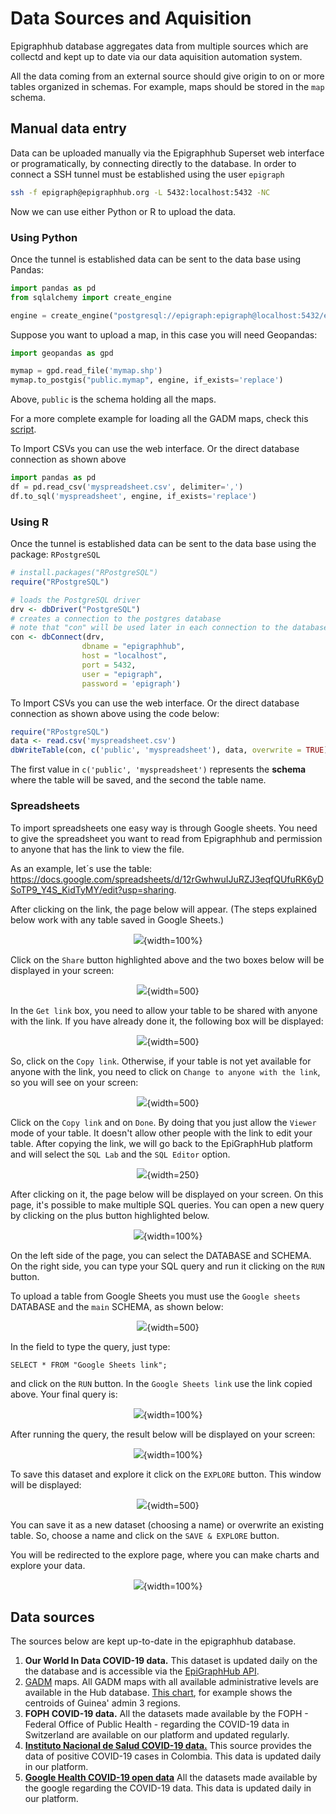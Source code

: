 # Data Sources and Aquisition 
Epigraphhub database aggregates data from multiple sources which are collectd and kept up to date via our data aquisition automation system.

All the data coming from an external source should give origin to on or more tables organized in schemas. For example, maps should be stored in the `map` schema. 

## Manual data entry

Data can be uploaded manually via the Epigraphhub Superset web interface or programatically, by connecting directly to the database. In order to connect a SSH tunnel must be established using the user `epigraph`

```bash
ssh -f epigraph@epigraphhub.org -L 5432:localhost:5432 -NC
```

Now we can use either Python or R to upload the data. 

### Using Python

Once the tunnel is established data can be sent to the data base using Pandas:

```python
import pandas as pd
from sqlalchemy import create_engine

engine = create_engine("postgresql://epigraph:epigraph@localhost:5432/epigraphhub")
```

Suppose you want to upload a map, in this case you will need Geopandas:

```python
import geopandas as gpd

mymap = gpd.read_file('mymap.shp')
mymap.to_postgis("public.mymap", engine, if_exists='replace')
```

Above, `public` is the schema holding all the maps. 

For a more complete example for loading all the GADM maps, check this [script](../Data_Collection/load_gpkg_maps.py).

To Import CSVs you can use the web interface. Or the direct database connection as shown above  

```python
import pandas as pd
df = pd.read_csv('myspreadsheet.csv', delimiter=',')
df.to_sql('myspreadsheet', engine, if_exists='replace')
```

### Using R
Once the tunnel is established data can be sent to the data base using the package: `RPostgreSQL`

```R
# install.packages("RPostgreSQL")
require("RPostgreSQL")

# loads the PostgreSQL driver
drv <- dbDriver("PostgreSQL")
# creates a connection to the postgres database
# note that "con" will be used later in each connection to the database
con <- dbConnect(drv, 
                dbname = "epigraphhub",
                host = "localhost", 
                port = 5432,
                user = "epigraph", 
                password = 'epigraph')
```

To Import CSVs you can use the web interface. Or the direct database connection as shown above using the code below:

```R
require("RPostgreSQL")
data <- read.csv('myspreadsheet.csv')
dbWriteTable(con, c('public', 'myspreadsheet'), data, overwrite = TRUE)
```

The first value in `c('public', 'myspreadsheet')` represents the **schema** where the table will be saved, and the second the table name.

### Spreadsheets
To import spreadsheets one easy way is through Google sheets. You need to give the spreadsheet you want to read from Epigraphhub and permission to anyone that has the link to view the file.

As an example, let´s use the table: https://docs.google.com/spreadsheets/d/12rGwhwuIJuRZJ3eqfQUfuRK6yDSoTP9_Y4S_KidTyMY/edit?usp=sharing.

After clicking on the link, the page below will appear.
(The steps explained below work with any table saved in Google Sheets.)

<center>

![](images/google_sheet.png){width=100%}

</center>

Click on the `Share` button highlighted above and the two boxes below will be displayed in your screen:

<center>

![](images/options_link.png){width=500}

</center>

In the `Get link` box, you need to allow your table to be shared with anyone with the link. If you have already done it, the following box will be displayed:

<center>

![](images/allow_use_link.png){width=500}

</center>

So, click on the `Copy link`. Otherwise, if your table is not yet available for anyone with the link, you need to click on `Change to anyone with the link`, so you will see on your screen: 

<center>

![](images/get_link.png){width=500}

</center>

Click on the `Copy link` and on `Done`. By doing that you just allow the `Viewer` mode of your table. It doesn't allow other people with the link to edit your table. After copying the link, we will go back to the EpiGraphHub platform and will select the `SQL Lab` and the `SQL Editor` option.
<center>

![](images/sql_lab.png){width=250}

</center>

After clicking on it, the page below will be displayed on your screen. On this page, it's possible to make multiple SQL queries. You can open a new query by clicking on the plus button highlighted below. 

<center>

![](images/home_sql.png){width=100%}

</center>


On the left side of the page, you can select the DATABASE and SCHEMA. On the right side, you can type your SQL query and run it clicking on the `RUN` button. 

To upload a table from Google Sheets you must use the `Google sheets` DATABASE and the `main` SCHEMA, as shown below: 

<center>

![](images/config_sql.png){width=500}

</center>

In the field to type the query, just type: 

```
SELECT * FROM "Google Sheets link";
```

and click on the `RUN` button. In the `Google Sheets link` use the link copied above. Your final query is:

<center>

![](images/gs_query.png){width=100%}

</center>

After running the query, the result below will be displayed on your screen:

<center>

![](images/gs_explore.png){width=100%}

</center>

To save this dataset and explore it click on the `EXPLORE` button. This window will be displayed:
<center>

![](images/gs_save.png){width=500}

</center>

You can save it as a new dataset (choosing a name) or overwrite an existing table. So, choose a name and click on the `SAVE & EXPLORE` button. 

You will be redirected to the explore page, where you can make charts and explore your data.


<center>

![](images/gs_result.png){width=100%}

</center>


## Data sources
The sources below are kept up-to-date in the epigraphhub database.

1. **Our World In Data COVID-19 data.** This dataset is updated daily on the the database and is accessible via the [EpiGraphHub API](https://epigraphhub.org/swagger/v1).
2. [GADM](https://gadm.org) maps. All GADM maps with all available administrative levels are available in the Hub database. [This chart](http://epigraphhub.org/r/14), for example shows the centroids of Guinea' admin 3 regions.
3. **FOPH COVID-19 data.** All the datasets made available by the FOPH - Federal Office of Public Health - regarding the COVID-19 data in Switzerland are available on our platform and updated regularly. 
4. [**Instituto Nacional de Salud COVID-19 data.**](https://www.datos.gov.co/Salud-y-Protecci-n-Social/Casos-positivos-de-COVID-19-en-Colombia/gt2j-8ykr/data) This source provides the data of positive COVID-19 cases in Colombia. This data is updated daily in our platform. 
5. [**Google Health COVID-19 open data**](https://github.com/GoogleCloudPlatform/covid-19-open-data) All the datasets made available by the google regarding the COVID-19 data. This data is updated daily in our platform. 